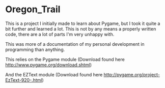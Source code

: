 Oregon_Trail
============
This is a project I initially made to learn about Pygame, but I took it quite a bit further and learned a lot.
This is not by any means a properly written code, there are a lot of parts I'm very unhappy with.

This was more of a documentation of my personal development in programming than anything.



This relies on the Pygame module (Download found here http://www.pygame.org/download.shtml) 

And the EZText module (Download found here http://pygame.org/project-EzText-920-.html)

